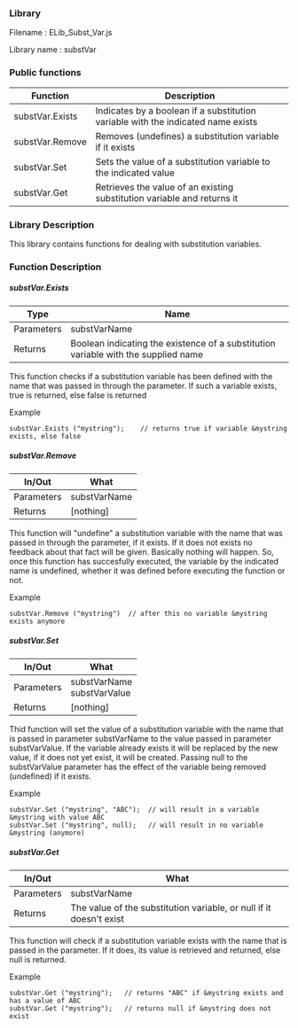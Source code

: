 ### Library

Filename				: ELib_Subst_Var.js

Library name		: substVar



### Public functions

| Function        | Description                                                  |
| --------------- | ------------------------------------------------------------ |
| substVar.Exists | Indicates by a boolean if a substitution variable with the indicated name exists |
| substVar.Remove | Removes (undefines) a substitution variable if it exists     |
| substVar.Set    | Sets the value of a substitution variable to the indicated value |
| substVar.Get    | Retrieves the value of an existing substitution variable and returns it |



### Library Description

This library contains functions for dealing with substitution variables.



### Function Description

##### substVar.Exists

| Type       | Name                                                         |
| ---------- | ------------------------------------------------------------ |
| Parameters | substVarName                                                 |
| Returns    | Boolean indicating the existence of a substitution variable with the supplied name |

This function checks if a substitution variable has been defined with the name that was passed in through the parameter.
If such a variable exists, true is returned, else false is returned

Example

```
substVar.Exists ("mystring");    // returns true if variable &mystring exists, else false
```



##### substVar.Remove

| In/Out     | What         |
| ---------- | ------------ |
| Parameters | substVarName |
| Returns    | [nothing]    |

This function will "undefine" a substitution variable with the name that was passed in through the parameter, if it exists. 
If it does not exists no feedback about that fact will be given. Basically nothing will happen.
So, once this function has succesfully executed, the variable by the indicated name is undefined, whether it was defined before executing the function or not.

Example

```
substVar.Remove ("mystring")  // after this no variable &mystring exists anymore
```



##### substVar.Set

| In/Out     | What                            |
| ---------- | ------------------------------- |
| Parameters | substVarName<br />substVarValue |
| Returns    | [nothing]                       |

Thid function will set the value of a substitution variable with the name that is passed in parameter substVarName to the value passed in parameter substVarValue.
If the variable already exists it will be replaced by the new value, if it does not yet exist, it will be created.
Passing null to the substVarValue parameter has the effect of the variable being removed (undefined) if it exists.

Example

```
substVar.Set ("mystring", "ABC");  // will result in a variable &mystring with value ABC
substVar.Set ("mystring", null);   // will result in no variable &mystring (anymore)
```



##### substVar.Get

| In/Out     | What                                                         |
| ---------- | ------------------------------------------------------------ |
| Parameters | substVarName                                                 |
| Returns    | The value of the substitution variable, or null if it doesn't exist |

This function will check if a substitution variable exists with the name that is passed in the parameter.
If it does, its value is retrieved and returned, else null is returned.

Example

```
substVar.Get ("mystring");   // returns "ABC" if &mystring exists and has a value of ABC
substVar.Get ("mystring");   // returns null if &mystring does not exist
```



